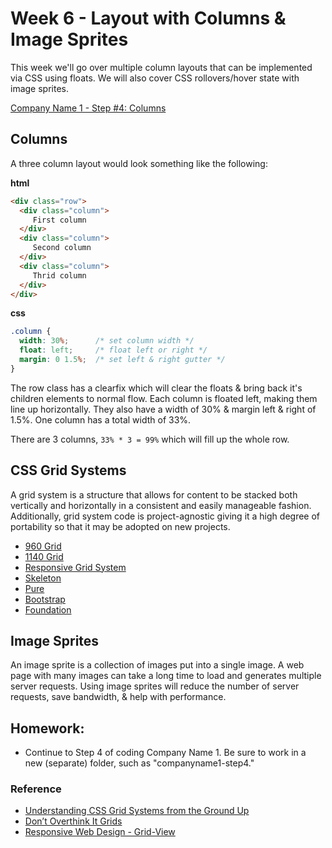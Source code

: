 # Week 6 - Layout with Columns & Image Sprites
This week we'll go over multiple column layouts that can be implemented via CSS using floats. We will also cover CSS rollovers/hover state with image sprites.

[Company Name 1 - Step #4: Columns](http://emmanuelpilande.com/art128/companyname1-step3/)

## Columns
A three column layout would look something like the following:

**html**
```html
<div class="row">
  <div class="column">
     First column
  </div>
  <div class="column">
     Second column
  </div>
  <div class="column">
     Thrid column
  </div>
</div>
```

**css**
```css
.column {
  width: 30%;      /* set column width */
  float: left;     /* float left or right */
  margin: 0 1.5%;  /* set left & right gutter */
}
```

The row class has a clearfix which will clear the floats & bring back it's children elements to normal flow.
Each column is floated left, making them line up horizontally.
They also have a width of 30% & margin left & right of 1.5%.
One column has a total width of 33%.

There are 3 columns, `33% * 3 = 99%` which will fill up the whole row.


## CSS Grid Systems
A grid system is a structure that allows for content to be stacked both vertically and horizontally in a consistent and easily manageable fashion. Additionally, grid system code is project-agnostic giving it a high degree of portability so that it may be adopted on new projects.

- [960 Grid](http://960.gs/)
- [1140 Grid](http://andytaylor.me/2013/04/09/1140px-css-grid-retired/)
- [Responsive Grid System](http://www.responsivegridsystem.com/)
- [Skeleton](http://getskeleton.com/)
- [Pure](http://purecss.io/grids/)
- [Bootstrap](http://getbootstrap.com/css/#grid)
- [Foundation](http://foundation.zurb.com/grid.html)


## Image Sprites
An image sprite is a collection of images put into a single image. A web page with many images can take a long time to load and generates multiple server requests. Using image sprites will reduce the number of server requests, save bandwidth, & help with performance.

## Homework:
- Continue to Step 4 of coding Company Name 1. Be sure to work in a new (separate) folder, such as "companyname1-step4."


### Reference
- [Understanding CSS Grid Systems from the Ground Up](http://www.sitepoint.com/understanding-css-grid-systems/)
- [Don’t Overthink It Grids](https://css-tricks.com/dont-overthink-it-grids/)
- [Responsive Web Design - Grid-View](http://www.w3schools.com/css/css_rwd_grid.asp)

